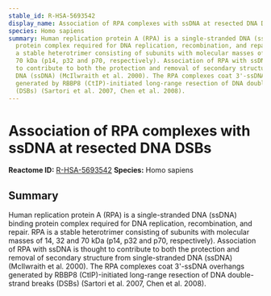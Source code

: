 ```yaml
---
stable_id: R-HSA-5693542
display_name: Association of RPA complexes with ssDNA at resected DNA DSBs
species: Homo sapiens
summary: Human replication protein A (RPA) is a single-stranded DNA (ssDNA) binding
  protein complex required for DNA replication, recombination, and repair. RPA is
  a stable heterotrimer consisting of subunits with molecular masses of 14, 32 and
  70 kDa (p14, p32 and p70, respectively). Association of RPA with ssDNA is thought
  to contribute to both the protection and removal of secondary structure from single-stranded
  DNA (ssDNA) (McIlwraith et al. 2000). The RPA complexes coat 3'-ssDNA overhangs
  generated by RBBP8 (CtIP)-initiated long-range resection of DNA double-strand breaks
  (DSBs) (Sartori et al. 2007, Chen et al. 2008).
---
```


# Association of RPA complexes with ssDNA at resected DNA DSBs
**Reactome ID:** [R-HSA-5693542](https://reactome.org/content/detail/R-HSA-5693542)
**Species:** Homo sapiens

## Summary

Human replication protein A (RPA) is a single-stranded DNA (ssDNA) binding protein complex required for DNA replication, recombination, and repair. RPA is a stable heterotrimer consisting of subunits with molecular masses of 14, 32 and 70 kDa (p14, p32 and p70, respectively). Association of RPA with ssDNA is thought to contribute to both the protection and removal of secondary structure from single-stranded DNA (ssDNA) (McIlwraith et al. 2000). The RPA complexes coat 3'-ssDNA overhangs generated by RBBP8 (CtIP)-initiated long-range resection of DNA double-strand breaks (DSBs) (Sartori et al. 2007, Chen et al. 2008).
